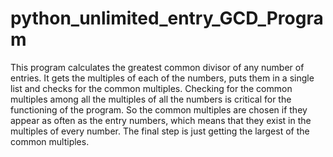 # python_unlimited_entry_GCD_Program
This program calculates the greatest common divisor of any number of entries.
It gets the multiples of each of the numbers, puts them in a single list and checks for the common multiples.
Checking for the common multiples among all the multiples of all the numbers is critical for the functioning of the program.
So the common multiples are chosen if they appear as often as the entry numbers, which means that they exist in the multiples of every number.
The final step is just getting the largest of the common multiples.
